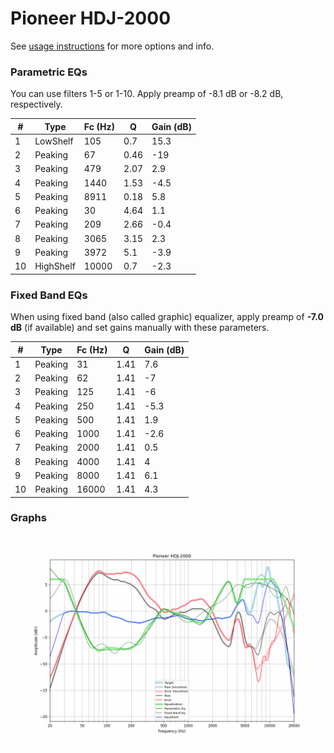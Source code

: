 # Pioneer HDJ-2000
See [usage instructions](https://github.com/jaakkopasanen/AutoEq#usage) for more options and info.

### Parametric EQs
You can use filters 1-5 or 1-10. Apply preamp of -8.1 dB or -8.2 dB, respectively.

|   # | Type      |   Fc (Hz) |    Q |   Gain (dB) |
|-----|-----------|-----------|------|-------------|
|   1 | LowShelf  |       105 | 0.7  |        15.3 |
|   2 | Peaking   |        67 | 0.46 |       -19   |
|   3 | Peaking   |       479 | 2.07 |         2.9 |
|   4 | Peaking   |      1440 | 1.53 |        -4.5 |
|   5 | Peaking   |      8911 | 0.18 |         5.8 |
|   6 | Peaking   |        30 | 4.64 |         1.1 |
|   7 | Peaking   |       209 | 2.66 |        -0.4 |
|   8 | Peaking   |      3065 | 3.15 |         2.3 |
|   9 | Peaking   |      3972 | 5.1  |        -3.9 |
|  10 | HighShelf |     10000 | 0.7  |        -2.3 |

### Fixed Band EQs
When using fixed band (also called graphic) equalizer, apply preamp of **-7.0 dB** (if available) and set gains manually with these parameters.

|   # | Type    |   Fc (Hz) |    Q |   Gain (dB) |
|-----|---------|-----------|------|-------------|
|   1 | Peaking |        31 | 1.41 |         7.6 |
|   2 | Peaking |        62 | 1.41 |        -7   |
|   3 | Peaking |       125 | 1.41 |        -6   |
|   4 | Peaking |       250 | 1.41 |        -5.3 |
|   5 | Peaking |       500 | 1.41 |         1.9 |
|   6 | Peaking |      1000 | 1.41 |        -2.6 |
|   7 | Peaking |      2000 | 1.41 |         0.5 |
|   8 | Peaking |      4000 | 1.41 |         4   |
|   9 | Peaking |      8000 | 1.41 |         6.1 |
|  10 | Peaking |     16000 | 1.41 |         4.3 |

### Graphs
![](./Pioneer%20HDJ-2000.png)
